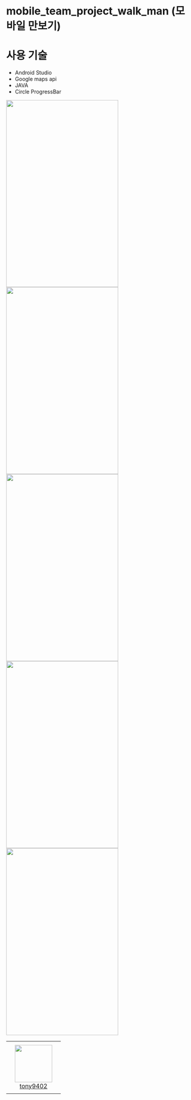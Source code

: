 # mobile_team_project_walk_man (모바일 만보기)

# 사용 기술
 - Android Studio
 - Google maps api
 - JAVA
 - Circle ProgressBar

<img src="https://user-images.githubusercontent.com/42136056/121801920-c3e88400-cc74-11eb-8e88-3d5743f2b632.png" width="300" height="500">
<img src="https://user-images.githubusercontent.com/42136056/121801985-20e43a00-cc75-11eb-936c-76f9dfa198c4.png" width="300" height="500">
<img src="https:///user-images.githubusercontent.com/42136056/131460767-746244d4-ee89-4589-92b0-bebf92b713f0.png"  width="300" height="500">     
<img src="https://user-images.githubusercontent.com/42136056/121801989-293c7500-cc75-11eb-91a1-85625b0290df.png" width="300" height="500">
<img src="https://user-images.githubusercontent.com/42136056/121801992-2b9ecf00-cc75-11eb-9cf8-d919efe77a7e.png" width="300" height="500">

<table>
    <tr height="140px">
        <td align="center" width="130px">
            <a href="https://github.com/tony9402"><img height="100px" width="100px" src="https://avatars.githubusercontent.com/u/30228292?v=4"/></a>
            <br />
            <a href="https://github.com/tony9402">tony9402</a>
        </td>
 </tr>
</table>

